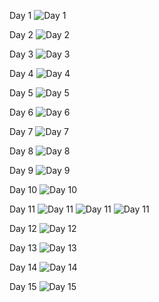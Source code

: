 


Day 1
![Day 1](trello-task/day1.png)


Day 2
![Day 2](trello-task/day2-2.png)

Day 3
![Day 3](trello-task/day2-6.png)

Day 4
![Day 4](trello-task/day3-10.png)

Day 5
![Day 5](trello-task/day3-13.png)


Day 6
![Day 6](trello-task/day6.png)

Day 7
![Day 7](trello-task/day6.png)

Day 8
![Day 8](trello-task/day6.png)

Day 9
![Day 9](trello-task/day6-1.png)

Day 10
![Day 10](trello-task/day10-3.png)


Day 11
![Day 11](trello-task/day10-3.png)
![Day 11](trello-task/day6.png)
![Day 11](trello-task/day12-13-1.png)

Day 12
![Day 12](trello-task/day12-13-1.png)

Day 13 
![Day 13](trello-task/day12-13-1.png)

Day 14
![Day 14](trello-task/day15-16.png)

Day 15
![Day 15](trello-task/day15-2.png)

